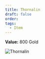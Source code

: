 ```yaml
---
title: Thornalin
draft: false
order: 
tags:
  - Item
---
```

**Value:** 800 Gold

![Thornalin](https://i0.wp.com/crossheadstudios.com/wp-content/uploads/2022/06/Thornalin.jpg?resize=2362%2C2362&ssl=1 "Thornalin") 